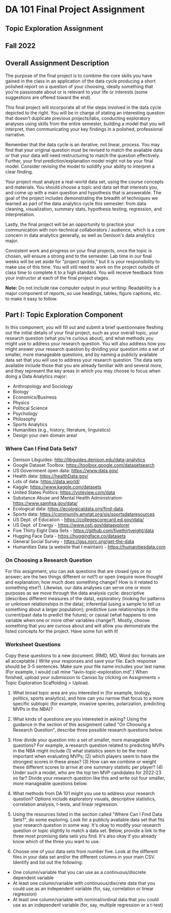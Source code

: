 # DA 101 Final Project Assignment

## Topic Exploration Assignment

## Fall 2022

## Overall Assignment Description

The purpose of the final project is to combine the core skills you have gained in the class in an application of the data cycle producing a short polished report on a question of your choosing, ideally something that you're passionate about or is relevant to your life or interests (some suggestions are offered toward the end).

This final project will incorporate all of the steps involved in the data cycle depicted to the right. You will be in charge of stating an interesting question that doesn’t duplicate previous projects/labs, conducting exploratory analyses using skills from the entire semester, building a model that you will interpret, then communicating your key findings in a polished, professional narrative. 

Remember that the data cycle is an iterative, not linear, process. You may find that your original question must be revised to match the available data or that your data will need restructuring to match the question effectively. Further, your first prediction/explanation model might not be your final model. Consider revising the model to solidify your ability to interpret a clear finding. 

Your project must analyze a real-world data set, using the course concepts and materials. You should choose a topic and data set that interests you, and come up with a main question and hypothesis that is answerable. The goal of the project includes demonstrating the breadth of techniques we learned as part of the data analytics cycle this semester: from data cleaning, visualization, summary stats, hypothesis testing, regression, and interpretation. 

Lastly, the final project will be an opportunity to practice your communication with non-technical collaborators / audience, which is a core concern in data analytics generally, as well as Denison's data analytics major. 

Consistent work and progress on your final projects, once the topic is chosen, will ensure a strong end to the semester. Lab time in our final weeks will be set aside for "project sprints," but it is your responsibility to make use of this time. You will still need to work on the project outside of class time to complete it to a high standard. You will receive feedback from your instructor at each of the final project stages.

__Note:__ Do not include raw computer output in your writing: Readability is a major component of reports, so use headings, tables, figure captions, etc. to make it easy to follow.

## Part I: Topic Exploration Component 

In this component, you will fill out and submit a brief questionnaire fleshing out the initial details of your final project, such as your overall topic, your research question (what you're curious about), and what methods you might use to address your research question. You will also address how you might answer your research question by dividing your question into a set of smaller, more manageable questions, and by naming a publicly available data set that you will use to address your research question. The data sets available include those that you are already familiar with and several more, and they represent the key areas in which you may choose to focus when doing a Data Analytics major: 

- Anthropology and Sociology
- Biology
- Economics/Business
- Physics
- Political Science
- Psychology
- Philosophy
- Sports Analytics
- Humanities (e.g., history, literature, linguistics)
- Design your own domain area!

### Where Can I Find Data Sets?

- Denison Libguides:  http://libguides.denison.edu/data-analytics
- Google Dataset Toolbox: https://toolbox.google.com/datasetsearch 
- US Government open data: https://www.data.gov/ 
- Health data: https://healthData.gov/
- Lots of data: https://data.world/
- Kaggle: https://www.kaggle.com/datasets
- United States Politics: https://voteview.com/data 
- Substance Abuse and Mental Health Administration: https://www.samhsa.gov/data/
- Ecological data: https://ecologicaldata.org/find-data
- Sports data: https://community.amstat.org/sis/sportsdataresources
- US Dept. of Education - https://collegescorecard.ed.gov/data/
- US Dept. of Energy - https://www.osti.gov/dataexplorer
- Five Thirty Eight Data Sets - https://github.com/fivethirtyeight/data
- Hugging Face Data - https://huggingface.co/datasets
- General Social Survey - https://gss.norc.org/get-the-data
- Humanities Data (a website that I maintain) - https://humanitiesdata.com 

### On Choosing a Research Question

For this assignment, you can ask questions that are closed (yes or no answer; are the two things different or not?) or open (require more thought and explanation; how much does something change? How is it related to something else?). Likewise, our data analyses can serve one or more purposes as we move through the data analysis cycle: descriptive (describes different measures of the data), exploratory (looking for patterns or unknown relationships in the data); inferential (using a sample to tell us something about a larger population); predictive (use relationships in the current/past data to predict the future); or causal (what happens to one variable when one or more other variables change?). Mostly, choose something that you are curious about and will allow you demonstrate the listed concepts for the project. Have some fun with it!

### Worksheet Questions 

Copy these questions to a new document. (RMD, MD, Word doc formats are all acceptable.) Write your responses and save your file. Each response should be 3-5 sentences. Make sure your file name includes your last name. (For example, I would call mine "lavin-topic-exploration.md".) When finished, upload your submission to Canvas by clicking on Assignments > Topic Exploration Scaffolding > Upload.

1. What broad topic area are you interested in (for example, biology, politics, sports analytics), and how can you narrow that focus to a more specific subtopic (for example, invasive species, polarization, predicting MVPs in the NBA)? 

2. What kinds of questions are you interested in asking? Using the guidance in the section of this assignment called "On Choosing a Research Question", describe three possible research questions below. 

3. How divide your question into a set of smaller, more manageable questions? For example, a research question related to predicting MVPs in the NBA might include (1) what statistics seem to be the most important when evaluating MVPs; (2) which players seem to have the strongest scores in these areas? (3) How  can we combine or weight these different scores to arrive at one summary statistic per player? (4) Under such a model, who are the top ten MVP candidates for 2022-23 so far? Divide your research question like this and write out four smaller, more manageable questions below.

4. What methods from DA 101 might you use to address your research question? Options include exploratory visuals, descriptive statistics, correlation analysis, t-tests, and linear regression.

5. Using the resources listed in the section called "Where Can I Find Data Sets?", do some exploring. Look for a publicly available data set that fits your research question in some way. It's okay to modify your research question or topic slightly to match a data set. Below, provide a link to the three most promising data sets you find. It's also okay if you already know which of the three you want to use. 

6. Choose one of your data sets from number five. Look at the different files in your data set and/or the different columns in your main CSV. Identify and list out the following: 

- One column/variable that you can use as a continuous/discrete dependent variable 
- At least one column/variable with continuous/discrete data that you could use as an independent variable (for, say, correlation or linear regression)
- At least one column/variable with nominal/ordinal data that you could use as an independent variable (for, say, multiple regression or a t-test)

